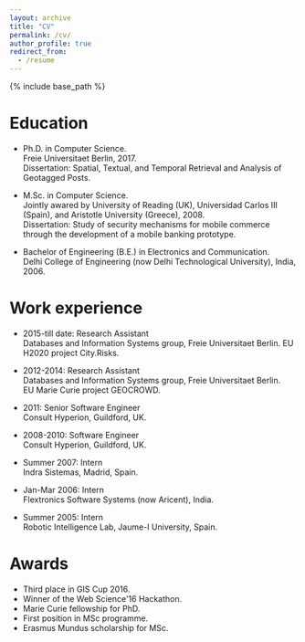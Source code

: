 ```yaml
---
layout: archive
title: "CV"
permalink: /cv/
author_profile: true
redirect_from:
  - /resume
---
```


{% include base_path %}

Education
======
* Ph.D. in Computer Science.  
  Freie Universitaet Berlin, 2017.    
  Dissertation: Spatial, Textual, and Temporal Retrieval and Analysis of Geotagged Posts.

* M.Sc. in Computer Science.    
  Jointly awared by University of Reading (UK), Universidad Carlos III (Spain), and Aristotle University (Greece), 2008.    
  Dissertation: Study of security mechanisms for mobile commerce through the development of a mobile banking prototype.

* Bachelor of Engineering (B.E.) in Electronics and Communication.    
  Delhi College of Engineering (now Delhi Technological University), India, 2006.

Work experience
======
* 2015-till date: Research Assistant  
    Databases and Information Systems group, Freie Universitaet Berlin.
    EU H2020 project City.Risks.

* 2012-2014: Research Assistant  
    Databases and Information Systems group, Freie Universitaet Berlin.  
    EU Marie Curie project GEOCROWD.

* 2011: Senior Software Engineer  
    Consult Hyperion, Guildford, UK.
    
* 2008-2010: Software Engineer  
    Consult Hyperion, Guildford, UK.

* Summer 2007: Intern  
    Indra Sistemas, Madrid, Spain.

* Jan-Mar 2006: Intern  
    Flextronics Software Systems (now Aricent), India.
 
* Summer 2005: Intern  
Robotic Intelligence Lab, Jaume-I University, Spain.

Awards
=======
* Third place in GIS Cup 2016.
* Winner of the Web Science'16 Hackathon.
* Marie Curie fellowship for PhD.
* First position in MSc programme.
* Erasmus Mundus scholarship for MSc.
